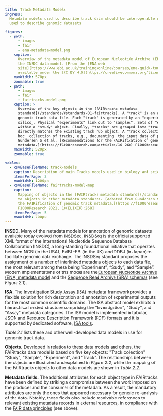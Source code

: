 ```yaml
---
title: Track Metadata Models
ingress:
  Metadata models used to describe track data should be interoperable with other models commonly
  used to describe genomic datasets

figures:
  - path:
      - images
      - fair
      - ena-metadata-model.png
    caption:
      Overview of the metadata model of European Nucleotide Archive (ENA), which has evolved from
      the INSDC data model. [From the [ENA web
      site](https://www.ebi.ac.uk/training/online/courses/ena-quick-tour/what-is-ena/what-can-i-do-with-resource-name/),
      available under the [CC BY 4.0](https://creativecommons.org/licenses/by/4.0/) license]
    maxWidth: 570px
    zoomable: true
  - path:
      - images
      - fair
      - fairtracks-model.png
    caption: >
      Overview of the key objects in the [FAIRtracks metadata
      standard](/standards/#standards-01-fairtracks). A "track" is an atomic element representing a
      genomic track data file. Each "track" is generated by an "experiment", physically or _in
      silico_. Physical "experiments" link out to "samples". Sets of "experiments" are contained
      within a "study" object. Finally, "tracks" are grouped into "track collections", which
      directly matches the existing track hub object. A "track collection" can also refer to an _ad
      hoc_ collection of tracks, e.g., documenting  the input data of published analyses. [From
      Gundersen S et al. [Recommendations for the FAIRification of genomic track
      metadata.](https://f1000research.com/articles/10-268) F1000Research 2021, 10(ELIXIR):268]
    maxWidth: 520px
    zoomable: true

tables:
  - csvBaseFileName: track-models
    caption: Description of main Tracks models used in biology and scientifics studies.
    itemsPerPage: 3
    maxWidth: 1200px
  - csvBaseFileName: fairtracks-model-map
    caption:
      Mapping of objects in the [FAIRtracks metadata standard](/standards/#standards-01-fairtracks)
      to objects in other metadata standards. [Adapted from Gundersen S et al. [Recommendations for
      the FAIRification of genomic track metadata.](https://f1000research.com/articles/10-268)
      F1000Research 2021, 10(ELIXIR):268]
    itemsPerPage: 5
    maxWidth: 700px
---
```


**INSDC.** Many of the metadata models for annotation of genomic datasets available today evolved
from [INSDSeq](https://www.insdc.org/documents/xml-status), INSDSeq is the official supported XML
format of the International Nucleotide Sequence Database Collaboration (INSDC), a long-standing
foundational initiative that operates between NCBI (in the USA), EMBL-EBI (in the UK) and DDBJ (in
Japan) to facilitate genomic data exchange. The INSDSeq standard proposes the assignment of a number
of interlinked metadata objects to each data file, the most relevant among these being “Experiment”,
“Study”, and “Sample”. Modern implementations of this model are the
[European Nucleotide Archive (ENA) metadata model](https://ena-docs.readthedocs.io/en/latest/submit/general-guide/metadata.html)
and the
[Sequence Read Archive (SRA) schemas](https://trace.ncbi.nlm.nih.gov/Traces/sra/sra.cgi?view=xml_schemas)
(see _Figure 2.1_).

**ISA.** The
[Investigation Study Assay (ISA)](https://isa-specs.readthedocs.io/en/latest/isamodel.html#)
metadata framework provides a flexible solution for rich description and annotation of experimental
outputs for the most common scientific domains. The ISA abstract model exhibits a hierarchical
nested structure comprising the "Investigation", "Study", and "Assay" metadata categories. The ISA
model is implemented in tabular, JSON and Resource Description Framework (RDF) formats and it is
supported by dedicated software, [ISA tools](https://isa-tools.org/).

_Table 2.1_ lists these and other well-developed data models in use for genomic track data.

<ui-fairtracks-content>

**Objects.** Developed in relation to these data models and others, the FAIRtracks data model is
based on five key objects: "Track collection" "Study", "Sample", "Experiment", and "Track". The
relationships between the objects are illustrated and explained in _Figure 2.2_, while the mapping
of the FAIRtracks objects to other data models are shown in _Table 2.2_.

**Metadata fields.** The additional attributes for each object type in FAIRtracks have been defined
by striking a compromise between the work imposed on the producer and the consumer of the metadata.
As a result, the mandatory attributes are only the ones that appeared necessary for generic
re-analysis of the data. Notably, these fields also include resolvable references to relevant
existing metadata records in external resources, in compliance with the
[FAIR data principles](/fair/#fair-01-fair-data-fairtracks) (see above).

</ui-fairtracks-content>
